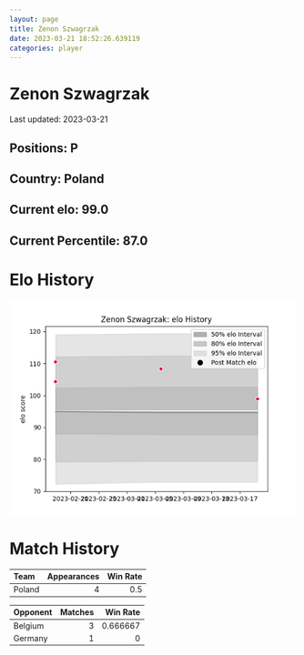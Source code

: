 ```yaml
---  
layout: page  
title: Zenon Szwagrzak  
date: 2023-03-21 18:52:26.639119  
categories: player  
---
```

# Zenon Szwagrzak


Last updated: 2023-03-21
## Positions: P

## Country: Poland

## Current elo: 99.0

## Current Percentile: 87.0

# Elo History


![elo history](history_ZenonSzwagrzak.png)
# Match History


| Team   |   Appearances |   Win Rate |
|:-------|--------------:|-----------:|
| Poland |             4 |        0.5 |

| Opponent   |   Matches |   Win Rate |
|:-----------|----------:|-----------:|
| Belgium    |         3 |   0.666667 |
| Germany    |         1 |   0        |